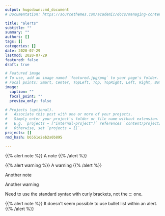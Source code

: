 ```yaml
---
output: hugodown::md_document
# Documentation: https://sourcethemes.com/academic/docs/managing-content/

title: "alerts"
subtitle: ""
summary: ""
authors: []
tags: []
categories: []
date: 2020-07-29
lastmod: 2020-07-29
featured: false
draft: true

# Featured image
# To use, add an image named `featured.jpg/png` to your page's folder.
# Focal points: Smart, Center, TopLeft, Top, TopRight, Left, Right, BottomLeft, Bottom, BottomRight.
image:
  caption: ""
  focal_point: ""
  preview_only: false

# Projects (optional).
#   Associate this post with one or more of your projects.
#   Simply enter your project's folder or file name without extension.
#   E.g. `projects = ["internal-project"]` references `content/project/deep-learning/index.md`.
#   Otherwise, set `projects = []`.
projects: []
rmd_hash: b6561e2eb2a0b895

---
```


{{% alert note %}} A note {{% /alert %}}

{{% alert warning %}} A warning {{% /alert %}}

<div class="alert-note">

Another note

</div>

<div class="alert-warning">

Another warning

</div>

Need to use the standard syntax with curly brackets, not the ::: one.

{{% alert note %}} It doesn't seem possible to use bullet list within an alert. {{% /alert %}}

